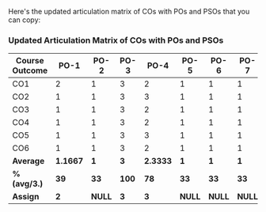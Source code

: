 Here's the updated articulation matrix of COs with POs and PSOs that you can copy:

### Updated Articulation Matrix of COs with POs and PSOs
| Course Outcome | PO-1 | PO-2 | PO-3 | PO-4 | PO-5 | PO-6 | PO-7 | PO-8 | PO-9 | PO-10 | PO-11 | PO-12 | PSO-1 | PSO-2 | PSO-3 | PSO-4 |
|----------------|------|------|------|------|------|------|------|------|------|-------|-------|-------|-------|-------|-------|-------|
| CO1            | 2    | 1    | 3    | 2    | 1    | 1    | 1    | 2    | 1    | 1     | 3     | 2     | 1     | 3     | 2     | 3     |
| CO2            | 1    | 1    | 3    | 3    | 1    | 1    | 1    | 3    | 1    | 1     | 3     | 2     | 1     | 3     | 2     | 2     |
| CO3            | 1    | 1    | 3    | 2    | 1    | 1    | 1    | 2    | 1    | 1     | 3     | 1     | 1     | 2     | 2     | 3     |
| CO4            | 1    | 1    | 3    | 2    | 1    | 1    | 1    | 2    | 1    | 1     | 3     | 2     | 1     | 3     | 2     | 3     |
| CO5            | 1    | 1    | 3    | 3    | 1    | 1    | 1    | 3    | 1    | 1     | 3     | 1     | 1     | 2     | 2     | 3     |
| CO6            | 1    | 1    | 3    | 2    | 1    | 1    | 1    | 2    | 1    | 1     | 3     | 1     | 1     | 3     | 2     | 2     |
| **Average**    | **1.1667** | **1** | **3** | **2.3333** | **1** | **1** | **1** | **2.3333** | **1** | **1** | **3** | **1.5** | **1** | **2.6667** | **2** | **2.6667** |
| **% (avg/3.)** | **39** | **33** | **100** | **78** | **33** | **33** | **33** | **78** | **33** | **33** | **100** | **50** | **33** | **89** | **67** | **89** |
| **Assign** | **2** | **NULL** | **3** | **3** | **NULL** | **NULL** | **NULL** | **3** | **NULL** | **NULL** | **3** | **1** | **NULL** | **3** | **2** | **3** |
